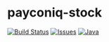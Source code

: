 # payconiq-stock

[![Build Status](https://api.travis-ci.org/luanmalaguti0/payconiq-stock.svg)](https://travis-ci.com/luanmalaguti0/payconiq-stock) 
[![Issues](https://img.shields.io/github/issues/luanmalaguti0/payconiq-stock.svg)](https://github.com/luanmalaguti0/payconiq-stock/issues?q=is%3Aopen) 
[![Java](https://img.shields.io/badge/java-%3E%3D%20v1.8-orange)](https://openjdk.java.net/install/)